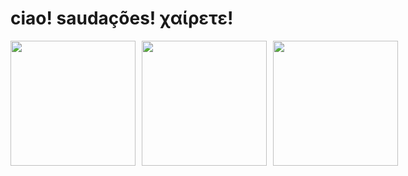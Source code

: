 # ciao! saudações! χαίρετε!

<div style="display: flex; justify-content: space-between; align-items: center; gap: 10px;">
  <img src="https://github-readme-stats.vercel.app/api?username=kosmizt&theme=dracula&show_icons=true&hide_border=true&count_private=true" width="200" height="200" style="object-fit: cover;"/>
  <img src="https://github-readme-streak-stats.herokuapp.com/?user=kosmizt&theme=dracula&hide_border=true" width="200" height="200" style="object-fit: cover;"/>
  <img src="https://github-readme-stats.vercel.app/api/top-langs/?username=kosmizt&theme=dracula&show_icons=true&hide_border=true&layout=compact" width="200" height="200" style="object-fit: cover;"/>
</div>
